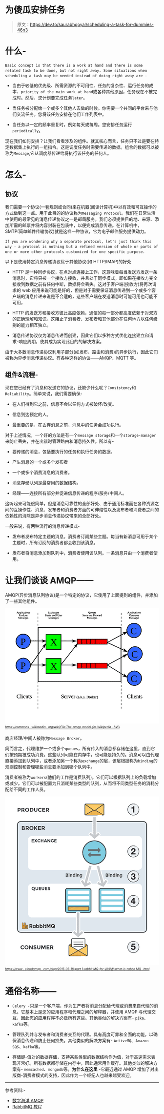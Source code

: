 # 为傻瓜安排任务

> 原文：<https://dev.to/saurabhgoyal/scheduling-a-task-for-dummies-46n3>

# 什么-

`Basic concept is that there is a work at hand and there is some related task to be done, but not right away. Some situations when scheduling a task may be needed instead of doing right away are -`

*   当由于较低的优先级、所需资源的不可用性、任务的复杂性、运行任务的成本、`priority of the main work at hand`或各种其他原因，任务现在不被完成时。然后，您计划要完成任务`later`。

*   当任务被分配给一个或多个其他人去做的时候。你需要一个共同的平台来与他们交流任务。您将该任务安排在他们工作列表中。

*   当任务以一定的频率重复时，例如每天或每周。您安排任务运行`periodically`。

现在我们如何安排？让我们看看涉及的组件。就其核心而言，任务只不过是要在特定数据集上执行的一组指令。这是调度任务时需要传递的数据。组合的数据可以被称为`Message`,它从调度器传递给将执行该任务的任何人。

# 怎么-

## 协议

我们需要一个协议(一套规则或合同)来在机器(阅读计算机)中以有效和可互操作的方式做到这一点。用于此目的的协议称为`Messaging Protocol`。我们在日常生活中使用的最常见的消息传递协议之一是邮局服务，我们必须提供目的地、来源、添加所需的邮票并将内容封装在包装中，以便完成消息传递。在计算机中，SMTP(简单邮件传输协议)就是这样一种协议，它为电子邮件服务提供动力。

`If you are wondering why a separate protocol, let's just think this way - a protocol is nothing but a refined version of whole or parts of one or more other protocols customized for one specific purpose.`

以下是使用特定消息传递协议优于其他协议(如 HTTP/IMAP)的好处

*   HTTP 是一种同步协议，在点对点连接上工作，这意味着每当发送方发送一条消息时，它将只被一个接收方接收，并且处于同步模式，即如果在接收方完全接收到数据之前有任何中断，数据将会丢失。这对于客户端(接收方)将再次请求的 web 应用来说可能是好的，但是对于需要保证消息传递到一个或多个客户端的消息传递来说是不合适的，这些客户端在发送消息时可能可用也可能不可用，

*   HTTP 的发送方和接收方彼此高度依赖，通信的每一部分都高度依赖于对双方的正确理解和知识。这阻止了消费者、发布者和其他部分在任何地方以任何级别的能力相互独立。

*   消息传递协议仅为消息传递而创建，因此它们以多种方式优化连接建立和请求-响应周期，使其成为实现此目的的解决方案。

由于大多数消息传递协议利用子部分(如发布、路由和消费)的异步执行，因此它们被称为异步消息传递协议。有各种这样的协议——AMQP、MQTT 等。

## 组件&流程-

现在您已经有了消息和发送它的协议，还缺少什么呢？`Consistency`和`Reliability`。简单来说，我们需要确保-

*   在人们得到它之前，信息不会以任何方式被破坏/改变。

*   信息到达预定的人。

*   最重要的是，在丢弃消息之前，消息中的任务会成功执行。

对于上述情况，一个好的方法是有一个`message storage`和一个`storage-manager`来防止丢失，并在出错时管理路由和消息持久性。所以有-

*   要传递的消息，包括要执行的任务和执行任务的数据。

*   产生消息的一个或多个发布者

*   一个或多个消费消息的消费者。

*   消息存储队列是最常用的数据结构。

*   经理——连接所有部分并促进信息传递的程序/服务/中间人。

这听起来可能很简单，但是消息可靠性的全部好处、由于通用标准而在各种资源之间的互操作性、消息、发布者和消费者方面的可伸缩性以及发布者和消费者之间的依赖性的消除是异步消息传递协议带来的全部好处。

一般来说，有两种流行的消息传递模式-

*   发布者发布特定主题的消息。消费者订阅某些主题。每当有新消息可用于某个主题时，所有订阅的消费者都会收到该消息。

*   发布者将消息添加到队列中，消费者使用该队列。一条消息只由一个消费者使用。

# 让我们谈谈 AMQP——

AMQP(异步消息队列协议)是一个特定的协议，它使用了上面提到的组件，并添加了一些其他组件。

[![AMQP Model-1](img/fa792d97022fe9e57fcb98e558b09b8b.png)](https://res.cloudinary.com/practicaldev/image/fetch/s--AsBcLpAa--/c_limit%2Cf_auto%2Cfl_progressive%2Cq_auto%2Cw_880/https://saurabhgoyal.github.io/asseimg/The-amqp-model-for-wikipedia.svg)*<sub><sup>[https://commons . wikimedia . org/wiki/File:The-amqp-model-for-Wikipedia . SVG](https://commons.wikimedia.org/wiki/File:The-amqp-model-for-wikipedia.svg)</sup></sub>*

商店经理/中间人被称为`Message Broker`。

简而言之，代理维护一个或多个`queues`，所有传入的消息都存储在这里，直到它们按预期被成功消费。这些队列可能在内存中，也可能是持久的。消息可以由代理直接添加到队列中，或者添加另一个称为`exchange`的层，该层根据称为`binding`的规则控制和管理哪些消息要添加到哪个队列中。

消费者被称为`workers`(他们的工作是消费队列)。它们可以根据队列上的负载增加或减少。它们可以被配置为只消耗某些类型的队列，从而将不同类型任务的消耗分配给不同的工作人员。

[![AMQP Model-2](img/711b540ccb891926ccd6f08919f916d4.png)](https://res.cloudinary.com/practicaldev/image/fetch/s--8Itb58lw--/c_limit%2Cf_auto%2Cfl_progressive%2Cq_auto%2Cw_880/https://saurabhgoyal.github.io/asseimg/exchanges-bidings-routing-keys.png)*<sub><sup>[https://www . cloudamqp . com/blog/2015-05-18-part 1-rabbit MQ-for-初学者-what-is-rabbit MQ . html](https://www.cloudamqp.com/blog/2015-05-18-part1-rabbitmq-for-beginners-what-is-rabbitmq.html)</sup></sub>*

# 通俗名称——

*   `Celery -`只是一个客户端，作为生产者将消息分配给代理或消费来自代理的消息。它基本上是您的应用程序和代理之间的解释器，并使用 AMQP 与代理交互，因此您的应用程序不必做所有这些。其他类似的解决方案有- `pika`、`kafka`等。

*   管理队列并与发布者和消费者交互的代理。具有高度可靠和全面的功能，以确保消息传递和防止任何损失。其他类似的解决方案有- `ActiveMQ`、`Amazon SQS`、`kafka`等。

*   存储键-值对的数据存储，支持某些类型的数据结构作为值，对于高速需求表现非常好。所有数据都存储在内存中，因此通常用作缓存。其他类似的解决方案有- `memcached`、`mongodb`等。**为什么在这里** -它最近通过 AMQP 增加了对出版商-消费者模式的支持，因此作为一个经纪人也越来越受欢迎。

* * *

参考资料:-

*   [数字海洋 AMQP](https://www.digitalocean.com/community/tutorials/an-advanced-message-queuing-protocol-amqp-walkthrough)
*   [RabbitMQ 教程](https://www.rabbitmq.com/tutorials/tutorial-one-python.html)